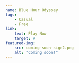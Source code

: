 ```yaml
---
name: Blue Hour Odyssey
tags:
    - Casual
    - Free
link:
    text: Play Now
    target: #
featured-img:
    src: coming-soon-sign2.png
    alt: "Coming soon!"
---
```

